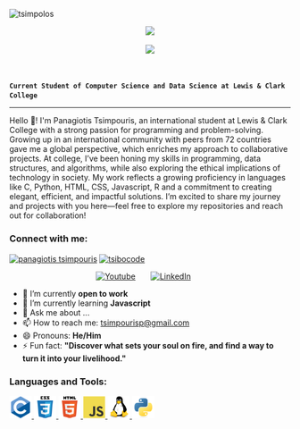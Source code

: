 <p align="left"> <img src="https://komarev.com/ghpvc/?username=tsimpolos&label=Profile%20views&color=0e75b6&style=flat" alt="tsimpolos" /> </p>
<p align="center">
  <a href="https://github.com/Tsimpolos">
    <img src="https://github.com/user-attachments/assets/f5a9b4db-20ff-4d42-8ba7-1fc4c3387d08" /></a>
</p>


<p align="center">
  <a href="https://github.com/Tsimpolos">
    <img src="https://readme-typing-svg.demolab.com?font=Playfair+Display&weight=500&size=35&duration=4000&pause=1500&color=F75C7E&center=true&width=435&lines=Panagiotis+Tsimpouris" /></a>
</p>

<!--![68747470733a2f2f6d69722d73332d63646e2d63662e626568616e63652e6e65742f70726f6a6563745f6d6f64756c65732f6d61785f313230302f35346236633036383039373539392e356235306263613437366239622e676966](https://github.com/user-attachments/assets/a76382f6-10a3-4b11-a8de-d3147fe30980)-->
<br>

**`Current Student of Computer Science and Data Science at Lewis & Clark College`**
<hr>
Hello 👋! I'm Panagiotis Tsimpouris, an international student at Lewis & Clark College with a strong passion for programming and problem-solving. Growing up in an international community with peers from 72 countries gave me a global perspective, which enriches my approach to collaborative projects. At college, I’ve been honing my skills in programming, data structures, and algorithms, while also exploring the ethical implications of technology in society. My work reflects a growing proficiency in languages like C, Python, HTML, CSS, Javascript, R and a commitment to creating elegant, efficient, and impactful solutions. I’m excited to share my journey and projects with you here—feel free to explore my repositories and reach out for collaboration!
<br>

<!-- Social icons section -->
<h3 align="left">Connect with me:</h3>
<p align="left">
<a href="https://linkedin.com/in/panagiotis tsimpouris" target="blank"><img align="center" src="https://raw.githubusercontent.com/rahuldkjain/github-profile-readme-generator/master/src/images/icons/Social/linked-in-alt.svg" alt="panagiotis tsimpouris" height="30" width="40" /></a>
<a href="https://instagram.com/tsibocode" target="blank"><img align="center" src="https://raw.githubusercontent.com/rahuldkjain/github-profile-readme-generator/master/src/images/icons/Social/instagram.svg" alt="tsibocode" height="30" width="40" /></a>
</p>
<p align="center">
  <a href="https://www.youtube.com/@tsimpo5316"><img width="32px" alt="Youtube" title="Youtube" src="https://i.imgur.com/qiXu7b2.png"/></a>
  &#8287;&#8287;&#8287;&#8287;&#8287;
  <a href="https://www.linkedin.com/in/panagiotis-tsimpouris-693013295/"><img width="32px" alt="LinkedIn" title="LinkedIn" src="https://i.imgur.com/yRpa1dQ.png"/></a>
  &#8287;&#8287;&#8287;&#8287;&#8287;
 
<!--   &#8287;&#8287;&#8287;&#8287;&#8287;
  <a href="http://eyl327.mywebcommunity.org/promos/"><img width="32px" alt="Free Stuff" title="Free gifts for you" src="https://i.imgur.com/0uVwkoZ.png"/></a> -->
</p>

- 🔭 I’m currently **open to work**
- 🌱 I’m currently learning **Javascript**
- 💬 Ask me about ...
- 📫 How to reach me: <a href= "mailto:tsimpourisp@gmail.com">tsimpourisp@gmail.com</a>
- 😄 Pronouns: **He/Him**
- ⚡ Fun fact: **"Discover what sets your soul on fire, and find a way to turn it into your livelihood."**
<h3 align="left">Languages and Tools:</h3>
<p align="left"> <a href="https://www.cprogramming.com/" target="_blank" rel="noreferrer"> <img src="https://raw.githubusercontent.com/devicons/devicon/master/icons/c/c-original.svg" alt="c" width="40" height="40"/> </a> <a href="https://www.w3schools.com/css/" target="_blank" rel="noreferrer"> <img src="https://raw.githubusercontent.com/devicons/devicon/master/icons/css3/css3-original-wordmark.svg" alt="css3" width="40" height="40"/> </a> <a href="https://www.w3.org/html/" target="_blank" rel="noreferrer"> <img src="https://raw.githubusercontent.com/devicons/devicon/master/icons/html5/html5-original-wordmark.svg" alt="html5" width="40" height="40"/> </a> <a href="https://developer.mozilla.org/en-US/docs/Web/JavaScript" target="_blank" rel="noreferrer"> <img src="https://raw.githubusercontent.com/devicons/devicon/master/icons/javascript/javascript-original.svg" alt="javascript" width="40" height="40"/> </a> <a href="https://www.linux.org/" target="_blank" rel="noreferrer"> <img src="https://raw.githubusercontent.com/devicons/devicon/master/icons/linux/linux-original.svg" alt="linux" width="40" height="40"/> </a> <a href="https://www.python.org" target="_blank" rel="noreferrer"> <img src="https://raw.githubusercontent.com/devicons/devicon/master/icons/python/python-original.svg" alt="python" width="40" height="40"/> </a> </p>

 

